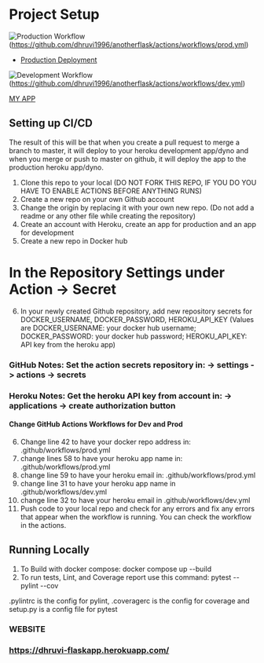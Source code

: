 # Project Setup
![Production Workflow](https://github.com/dhruvi1996/anotherflask/actions/workflows/prod.yml/badge.svg)
(https://github.com/dhruvi1996/anotherflask/actions/workflows/prod.yml)

* [Production Deployment](https://dhruvi-flaskapp.herokuapp.com/)

![Development Workflow](https://github.com/dhruvi1996/anotherflask/actions/workflows/dev.yml/badge.svg)
(https://github.com/dhruvi1996/anotherflask/actions/workflows/dev.yml)

[MY APP](https://dhruvi-flaskapp.herokuapp.com/)


## Setting up CI/CD

The result of this will be that when you create a pull request to merge a branch to master, it will deploy to your
heroku development app/dyno and when you merge or push to master on github, it will deploy the app to the production heroku
app/dyno.
1. Clone this repo to your local (DO NOT FORK THIS REPO, IF YOU DO YOU HAVE TO ENABLE ACTIONS BEFORE ANYTHING RUNS)
2. Create a new repo on your own Github account
3. Change the origin by replacing it with your own new repo.  (Do not add a readme or any other file while creating the repository)
4. Create an account with Heroku, create an app for production and an app for development
5. Create a new repo in Docker hub

# In the Repository Settings under Action -> Secret
6. In your newly created Github repository, add new repository secrets for DOCKER_USERNAME, DOCKER_PASSWORD, HEROKU_API_KEY (Values are DOCKER_USERNAME: your docker hub username; DOCKER_PASSWORD: your docker hub password; HEROKU_API_KEY: API key from the heroku app)
### GitHub Notes:  Set the action secrets repository in: -> settings -> actions -> secrets
### Heroku Notes: Get the heroku API key from account in: -> applications -> create authorization button

#### Change GitHub Actions Workflows for Dev and Prod

6. Change line 42 to have your docker repo address in: .github/workflows/prod.yml
7. change lines 58 to have your heroku app name in: .github/workflows/prod.yml
8. change line 59 to have your heroku email in: .github/workflows/prod.yml
9. change line 31 to have your heroku app name in .github/workflows/dev.yml
10. change line 32 to have your heroku email in .github/workflows/dev.yml
11. Push code to your local repo and check for any errors and fix any errors that appear when the workflow is running. You can check the workflow in the
    actions.

## Running Locally

1. To Build with docker compose:
   docker compose up --build
2. To run tests, Lint, and Coverage report use this command: pytest --pylint --cov

.pylintrc is the config for pylint, .coveragerc is the config for coverage and setup.py is a config file for pytest


### WEBSITE 
### https://dhruvi-flaskapp.herokuapp.com/
